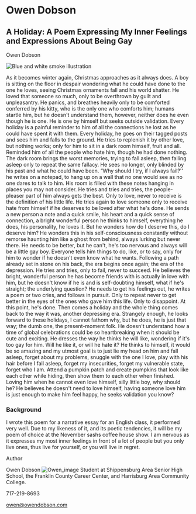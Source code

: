 # Owen Dobson

## A Holiday: A Poem Expressing My Inner Feelings and Expressions About Being Gay

Owen Dobson

![Blue and white smoke illustration](/aholdiaycover.avif)

As it becomes winter again, Christmas approaches as it always does. A boy is sitting on the floor in despair wondering what he could have done to the one he loves, 
seeing Christmas ornaments fall and his world shatter. He loved that someone so much, only to be overthrown by guilt and unpleasantry. He panics, and breathes heavily
only to be comforted conferred by his kitty, who is the only one who comforts him; humans startle him, but he doesn't understand them, however, neither does he even though he is one. 
He is one by himself but seeks outside validation. Every holiday is a painful reminder to him of all the connections he lost as he could have spent it with them. Every holiday, 
he goes on their tagged posts and sees him and falls to the ground. He tries to replenish it by other love, but nothing works; only for him to sit in a dark room himself, fruit and all. 
Reminded him of all the people who hate him, though he had done nothing. The dark room brings the worst memories, trying to fall asleep, then falling asleep only to repeat the same fallacy. 
He sees no longer, only blinded by his past and what he could have been. “Why should I try, if I always fail?'' he writes on a notepad, to hang up on a wall that no one would see as no one 
dares to talk to him. His room is filled with these notes hanging in places you may not consider. He tries and tries and tries, the people-pleaser part of him always gets the best. Only to love, 
never to receive is the definition of his little life. He tries again to love someone only to receive hate from himself if he deserves to be loved after what he's done. He sends a new person a note 
and a quick smile, his heart and a quick sense of connection, a bright wonderful person he thinks to himself, everything he does, his personality, he loves it. But he wonders how do I deserve this, do I 
deserve him? He wonders this in his self-consciousness constantly without remorse haunting him like a ghost from behind, always lurking but never there. He needs to be better, but he can't, he's too nervous
and always will be a little gay boy. Everyone tells him things to do, like, or to say, only for him to wonder if he doesn't even know what he wants. Following a path already set in stone on his back, the era 
begins once again; the era of the depression. He tries and tries, only to fail, never to succeed. He believes the bright, wonderful person he has become friends with is actually in love with him, but he doesn't 
know if he is and is self-doubting himself, what if he's straight; the underlying question? He needs to get his feelings out, he writes a poem or two cries, and follows in pursuit. Only to repeat never to get better 
in the eyes of the ones who gave him this life. Only to disappoint. At this point, he's done. Then comes a holiday and the whole thing comes back to the way it was, another depressing era. Strangely enough, he looks 
forward to these holidays, I cannot fathom why, but he does, he is just that way; the dumb one, the present-moment folk. He doesn't understand how a time of global celebrations could be so heartbreaking when it 
should be cute and exciting. He dresses the way he thinks he will like, wondering if it's too gay for him. Will he like it, or will he hate it? He thinks to himself, it would be so amazing and my utmost goal is to 
just lie my head on him and fall asleep, forget about my problems, snuggle with the one I love, play with his hair before I fall asleep, forget my insecurities, forget my vulnerable state, forget who I am. 
Attend a pumpkin patch and create pumpkins that look like each other while hiding, then show them to each other when finished. Loving him when he cannot even love himself, silly little boy, why should he? 
He believes he doesn't need to love himself, having someone love him is just enough to make him feel happy, he seeks validation you know?



### Background
I wrote this poem for a narrative essay for an English class, it performed very well. Due to my likeness of it, and its poetic tendencies, 
it will be my poem of choice at the November sashs coffee house show. I am nervous as it expresses my most inner feelings in front of a lot of people but you only live ones, 
thus live for yourself, or you will live in regret. 

Author

Owen Dobson
![Owen_image](/owen.png)
Student at Shippensburg Area Senior High School, the Franklin County Career Center, and Harrisburg Area Community College.

717-219-8693

owen@owendobson.com

